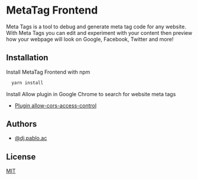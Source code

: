 
# MetaTag Frontend

Meta Tags is a tool to debug and generate meta tag code for any website. With Meta Tags you can edit and experiment with your content then preview how your webpage will look on Google, Facebook, Twitter and more!

## Installation

Install MetaTag Frontend with npm

```bash
  yarn install
```

Install Allow plugin in Google Chrome to search for website meta tags 

- [Plugin allow-cors-access-control](https://chrome.google.com/webstore/detail/allow-cors-access-control/lhobafahddgcelffkeicbaginigeejlf)

## Authors

- [@dj.pablo.ac](https://gitlab.com/dj.pablo.ac)


## License

[MIT](https://choosealicense.com/licenses/mit/)
